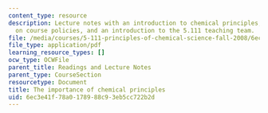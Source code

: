 ```yaml
---
content_type: resource
description: Lecture notes with an introduction to chemical principles, information
  on course policies, and an introduction to the 5.111 teaching team.
file: /media/courses/5-111-principles-of-chemical-science-fall-2008/6ec3e41f78a0178988c93eb5cc722b2d_lecnotes01.pdf
file_type: application/pdf
learning_resource_types: []
ocw_type: OCWFile
parent_title: Readings and Lecture Notes
parent_type: CourseSection
resourcetype: Document
title: The importance of chemical principles
uid: 6ec3e41f-78a0-1789-88c9-3eb5cc722b2d
---
```

